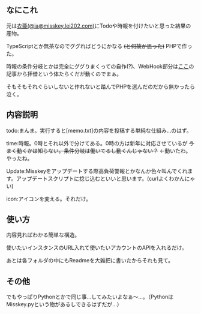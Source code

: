 ## なにこれ
元は[衣亜(@ia@misskey.lei202.com)](https://mk.lei202.com/@ia/)にTodoや時報を付けたいと思った結果の産物。

TypeScriptとか無茶なのでググればどうにかなる ~~(と何故か思った)~~ PHPで作った。

時報の条件分岐とかは完全にググりまくっての自作(?)、WebHook部分は[ここ](https://qiita.com/hoto17296/items/621a6e16f23785a543f3)の記事から拝借という体たらくだが動くのでまぁ。

そもそもそれぐらいしないと作れないと踏んでPHPを選んだのだから無かったら泣く。

## 内容説明
todo:まんま。実行すると[memo.txt]の内容を投稿する単純な仕組み...のはず。

time:時報。0時とそれ以外で分けてある。0時の方は新年に対応させているが ~~うまく動くかは知らない。条件分岐は働いてるし動くんじゃない？~~ ←動いたわ。やったね。

Update:Misskeyをアップデートする際高負荷警報とかなんか色々叫んでくれます。アップデートスクリプトに捻じ込むといいと思います。(curlよくわかんにゃい)

icon:アイコンを変える。それだけ。

## 使い方

内容見ればわかる簡単な構造。

使いたいインスタンスのURL入れて使いたいアカウントのAPIを入れるだけ。

あとは各フォルダの中にもReadmeを大雑把に書いたからそれも見て。

## その他
でもやっぱりPythonとかで同じ事…してみたいよなぁ〜…。（PythonはMisskey.pyという物があるしできるはずだが...）
